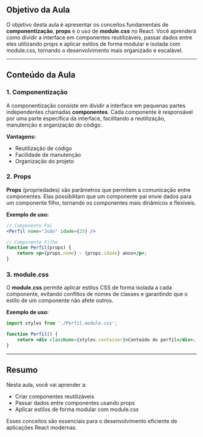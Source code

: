 ## Objetivo da Aula

O objetivo desta aula é apresentar os conceitos fundamentais de **componentização**, **props** e o uso de **module.css** no React. Você aprenderá como dividir a interface em componentes reutilizáveis, passar dados entre eles utilizando props e aplicar estilos de forma modular e isolada com module.css, tornando o desenvolvimento mais organizado e escalável.

---

## Conteúdo da Aula

### 1. Componentização

A componentização consiste em dividir a interface em pequenas partes independentes chamadas **componentes**. Cada componente é responsável por uma parte específica da interface, facilitando a reutilização, manutenção e organização do código.

**Vantagens:**
- Reutilização de código
- Facilidade de manutenção
- Organização do projeto

### 2. Props

**Props** (propriedades) são parâmetros que permitem a comunicação entre componentes. Elas possibilitam que um componente pai envie dados para um componente filho, tornando os componentes mais dinâmicos e flexíveis.

**Exemplo de uso:**
```jsx
// Componente Pai
<Perfil nome="João" idade={25} />

// Componente Filho
function Perfil(props) {
    return <p>{props.nome} - {props.idade} anos</p>;
}
```

### 3. module.css

O **module.css** permite aplicar estilos CSS de forma isolada a cada componente, evitando conflitos de nomes de classes e garantindo que o estilo de um componente não afete outros.

**Exemplo de uso:**
```jsx
import styles from './Perfil.module.css';

function Perfil() {
    return <div className={styles.container}>Conteúdo do perfil</div>;
}
```

---

## Resumo

Nesta aula, você vai aprender a:
- Criar componentes reutilizáveis
- Passar dados entre componentes usando props
- Aplicar estilos de forma modular com module.css

Esses conceitos são essenciais para o desenvolvimento eficiente de aplicações React modernas.
